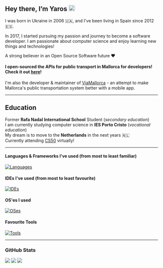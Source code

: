 <h2>Hey there, I’m Yaros <img src="https://media.giphy.com/media/hvRJCLFzcasrR4ia7z/giphy.gif" width="20px"></h2>


  I was born in Ukraine in 2006 🇺🇦, and I've been living in Spain since 2012 🇪🇸.
  
  In 2017, I started pursuing my passion and journey to become a software developer.
  I am passionate about computer science and enjoy learning new things and technologies!
  
  A strong believer in an Open Source Software future ❤️

  <h4>I open-sourced the APIs for public transport in Mallorca for developers! Check it out <a href="https://github.com/open-transport-mallorca/mallorca_transit_services">here</a>!</h4>
  I'm also the developer & maintainer of <a href="https://github.com/open-transport-mallorca/ViaMallorca">ViaMallorca</a> - an attempt to make Mallorca's public transportation system better with a mobile app.

  <hr>
  <h2>Education</h2>
  Former <b>Rafa Nadal International School</b> Student (<i>secondary education</i>)
  <br>
  I am currently studying computer science in <b>IES Porto Cristo</b> (<i>vocational education</i>)
  <br>
  My dream is to move to the <b>Netherlands</b> in the next years 🇳🇱
  <br>
  Currently attending <a href="https://pll.harvard.edu/course/cs50-introduction-computer-science">CS50</a> virtually! 
  
<hr>

<h4>Languages & Frameworks I've used (from most to least familiar)</h4>

[![Languages](https://skillicons.dev/icons?i=dart,flutter,firebase,python,gcp,html,css,js,ts,tailwind,nodejs,nextjs,react,nginx,docker,vercel,java,arduino,cs,swift,kotlin,lua,cpp)](https://skillicons.dev)


<h4> IDEs I've used (from most to least favourite)</h4>

[![IDEs](https://skillicons.dev/icons?i=vscode,pycharm,androidstudio,webstorm,idea,sublime,atom,eclipse)](https://skillicons.dev)


<h4> OS'es I used</h4>

[![OSes](https://skillicons.dev/icons?i=windows,apple,arch,kali,mint,ubuntu)](https://skillicons.dev)

<h4>Favourite Tools</h4>

[![Tools](https://skillicons.dev/icons?i=photoshop,illustrator,aftereffects,ableton,git,postman,blender,figma)](https://skillicons.dev)

<hr>

<h3>GitHub Stats</h3>

<img src="https://github-readme-stats.vercel.app/api?username=YarosMallorca&count_private=true&include_all_commits=true&show_icons=true&hide_border=true&bg_color=161B22&text_color=c9d1d9&title_color=50a6ff&icon_color=3572a5">
<img src="https://github-readme-stats.vercel.app/api/top-langs/?username=YarosMallorca&langs_count=8&layout=compact&hide_border=true&bg_color=161B22&text_color=c9d1d9&title_color=50a6ff&icon_color=3572a5&card_width=445"/>
<img src="http://github-readme-streak-stats.herokuapp.com?user=YarosMallorca&theme=dark&hide_border=true&background=161B22&ring=50A6FF&fire=FF9022&currStreakLabel=FFFFFF">

